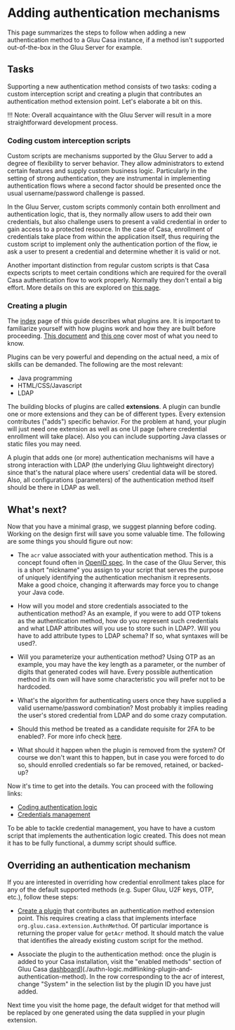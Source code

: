 # Adding authentication mechanisms

This page summarizes the steps to follow when adding a new authentication method to a Gluu Casa instance, if a method isn't supported out-of-the-box in the Gluu Server for example. 

## Tasks

Supporting a new authentication method consists of two tasks: coding a custom interception script and creating a plugin that contributes an authentication method extension point. Let's elaborate a bit on this.

!!! Note:
    Overall acquaintance with the Gluu Server will result in a more straightforward development process. 
    
### Coding custom interception scripts

Custom scripts are mechanisms supported by the Gluu Server to add a degree of flexibility to server behavior. They allow administrators to extend certain features and supply custom business logic. Particularly in the setting of strong authentication, they are instrumental in implementing authentication flows where a second factor should be presented once the usual username/password challenge is passed.
    
In the Gluu Server, custom scripts commonly contain both enrollment and authentication logic, that is, they normally allow users to add their own credentials, but also challenge users to present a valid credential in order to gain access to a protected resource. In the case of Casa, enrollment of credentials take place from within the application itself, thus requiring the custom script to implement only the authentication portion of the flow, ie ask a user to present a credential and determine whether it is valid or not.

Another important distinction from regular custom scripts is that Casa expects scripts to meet certain conditions which are required for the overall Casa authentication flow to work properly. Normally they don't entail a big effort. More details on this are explored on [this page](./authn-logic.md).

### Creating a plugin

The [index](../index.md) page of this guide describes what plugins are. It is important to familiarize yourself with how plugins work and how they are built before proceeding. [This document](../intro-plugin.md) and [this one](../writing-first)  cover most of what you need to know. 

Plugins can be very powerful and depending on the actual need, a mix of skills can be demanded. The following are the most relevant:

- Java programming 
- HTML/CSS/Javascript
- LDAP

The building blocks of plugins are called **extensions**. A plugin can bundle one or more extensions and they can be of different types. Every extension contributes ("adds") specific behavior. For the problem at hand, your plugin will just need one extension as well as one UI page (where credential enrollment will take place). Also you can include supporting Java classes or static files you may need.

A plugin that adds one (or more) authentication mechanisms will have a strong interaction with LDAP (the underlying Gluu lightweight directory) since that's the natural place where users' credential data will be stored. Also, all configurations (parameters) of the authentication method itself should be there in LDAP as well.

## What's next?

Now that you have a minimal grasp, we suggest planning before coding. Working on the design first will save you some valuable time. The following are some things you should figure out now:

- The `acr` value associated with your authentication method. This is a concept found often in [OpenID spec](http://openid.net/specs/openid-connect-core-1_0.html). In the case of the Gluu Server, this is a short "nickname" you assign to your script that serves the purpose of uniquely identifying the authentication mechanism it represents. Make a good choice, changing it afterwards may force you to change your Java code.

- How will you model and store credentials associated to the authentication method? As an example, if you were to add OTP tokens as the authentication method, how do you represent such credentials and what LDAP attributes will you use to store such in LDAP?. Will you have to add attribute types to LDAP schema? If so, what syntaxes will be used?.

- Will you parameterize your authentication method? Using OTP as an example, you may have the key length as a parameter, or the number of digits that generated codes will have. Every possible authentication method in its own will have some characteristic you will prefer not to be hardcoded.

- What's the algorithm for authenticating users once they have supplied a valid username/password combination? Most probably it implies reading the user's stored credential from LDAP and do some crazy computation.

- Should this method be treated as a candidate requisite for 2FA to be enabled?. For more info check [here](../../administration/2fa-basics.md#forcing-users-to-enroll-a-specific-credential-before-2fa-is-available).

- What should it happen when the plugin is removed from the system? Of course we don't want this to happen, but in case you were forced to do so, should enrolled credentials so far be removed, retained, or backed-up?

Now it's time to get into the details. You can proceed with the following links:

- [Coding authentication logic](./authn-logic.md)
- [Credentials management](./credentials-management.md)

To be able to tackle credential management, you have to have a custom script that implements the authentication logic created. This does not mean it has to be fully functional, a dummy script should suffice.


## Overriding an authentication mechanism

If you are interested in overriding how credential enrollment takes place for any of the default supported methods (e.g. Super Gluu, U2F keys, OTP, etc.), follow these steps:

- [Create a plugin](#creating-a-plugin) that contributes an authentication method extension point. This requires creating a class that implements interface `org.gluu.casa.extension.AuthnMethod`. Of particular importance is returning the proper value for `getAcr` method. It should match the value that identifies the already existing custom script for the method.

- Associate the plugin to the authentication method: once the plugin is added to your Casa installation, visit the "enabled methods" section of Gluu Casa [dashboard](../../administration/admin-console.md#enabled-methods)](./authn-logic.md#linking-plugin-and-authentication-method). In the row corresponding to the acr of interest, change "System" in the selection list by the plugin ID you have just added.

Next time you visit the home page, the default widget for that method will be replaced by one generated using the data supplied in your plugin extension.

<!--

- [Example: a dummy authentication method](./dummy-method.md)
- [Troubleshooting](./troubleshooting.md)

-->
